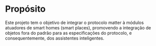 # Propósito

Este projeto tem o objetivo de integrar o protocolo matter à módulos atuadores de smart homes (smart places), promovendo a integração de objetos fora do padrão para as especificações do protocolo, e consequentemente, dos assistentes inteligentes.
